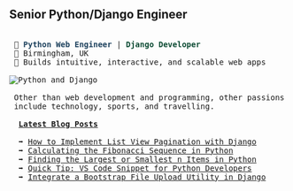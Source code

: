 ## Senior Python/Django Engineer

<pre>

 🐍 <strong style="color:#1E425E;">Python Web Engineer</strong> | <strong style="color:#0C4B33;">Django Developer</strong>
 📍 Birmingham, UK
 📝 Builds intuitive, interactive, and scalable web apps

<img src="https://wl-portfolio.s3.eu-west-2.amazonaws.com/images/python-django-logo.png" alt="Python and Django" />

 Other than web development and programming, other passions
 include technology, sports, and travelling.

  <span style="text-decoration: underline;"><strong>Latest Blog Posts</strong></span>

  ➡️ <a href="https://waynelambert.dev/blog/post/how-to-implement-list-view-pagination-with-django/">How to Implement List View Pagination with Django</a>
  ➡️ <a href="https://waynelambert.dev/blog/post/fibonacci-sequence-algorithm-python/">Calculating the Fibonacci Sequence in Python</a>
  ➡️ <a href="https://waynelambert.dev/blog/post/finding-largest-smallest-n-items-in-python/">Finding the Largest or Smallest n Items in Python</a>
  ➡️ <a href="https://waynelambert.dev/blog/post/quick-tip-vs-code-snippet-for-python-developers/">Quick Tip: VS Code Snippet for Python Developers</a>
  ➡️ <a href="https://waynelambert.dev/blog/post/integrate-a-bootstrap-file-upload-utility-in-django/">Integrate a Bootstrap File Upload Utility in Django</a>
</pre>
